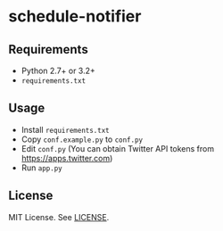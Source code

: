 # schedule-notifier

## Requirements
* Python 2.7+ or 3.2+
* `requirements.txt`

## Usage
* Install `requirements.txt`
* Copy `conf.example.py` to `conf.py`
* Edit `conf.py` (You can obtain Twitter API tokens from https://apps.twitter.com)
* Run `app.py`

## License
MIT License. See [LICENSE](LICENSE).

